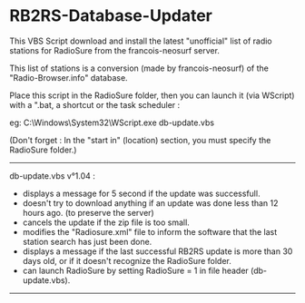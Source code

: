 # RB2RS-Database-Updater
This VBS Script download and install the latest "unofficial" list of radio stations for RadioSure from the francois-neosurf server.

This list of stations is a conversion (made by francois-neosurf) of the "Radio-Browser.info" database.

Place this script in the RadioSure folder, then you can launch it (via WScript) with a ".bat, a shortcut or the task scheduler :

eg: C:\Windows\System32\WScript.exe db-update.vbs

(Don't forget : In the "start in" (location) section, you must specify the RadioSure folder.)

_______________________________
db-update.vbs v°1.04 :

* displays a message for 5 second if the update was successfull.
* doesn't try to download anything if an update was done less than 12 hours ago. (to preserve the server)
* cancels the update if the zip file is too small.
* modifies the "Radiosure.xml" file to inform the software that the last station search has just been done. 
* displays a message if the last successful RB2RS update is more than 30 days old, or if it doesn't recognize the RadioSure folder.
* can launch RadioSure by setting RadioSure = 1 in file header (db-update.vbs).
_______________________________
